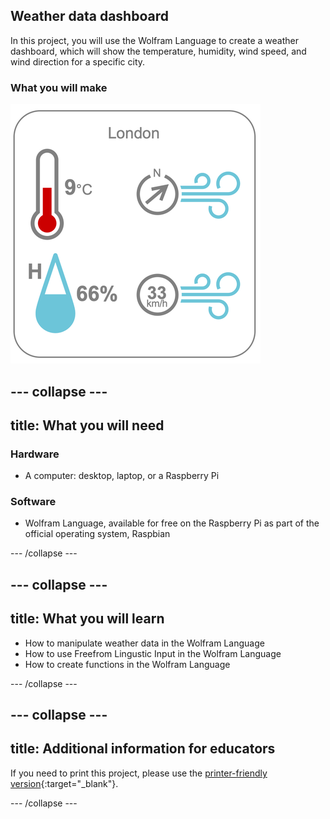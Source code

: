 ## Weather data dashboard

In this project, you will use the Wolfram Language to create a weather dashboard, which will show the temperature, humidity, wind speed, and wind direction for a specific city.

### What you will make

![Complete project](images/complete1.png)

--- collapse ---
---
title: What you will need
---
### Hardware

+ A computer: desktop, laptop, or a Raspberry Pi

### Software

+ Wolfram Language, available for free on the Raspberry Pi as part of the official operating system, Raspbian

--- /collapse ---

--- collapse ---
---
title: What you will learn
---

+ How to manipulate weather data in the Wolfram Language
+ How to use Freefrom Lingustic Input in the Wolfram Language
+ How to create functions in the Wolfram Language

--- /collapse ---

--- collapse ---
---
title: Additional information for educators
---

If you need to print this project, please use the [printer-friendly version](https://projects.raspberrypi.org/en/projects/c3-wolfram-weather-dashboard/print){:target="_blank"}.

--- /collapse ---
